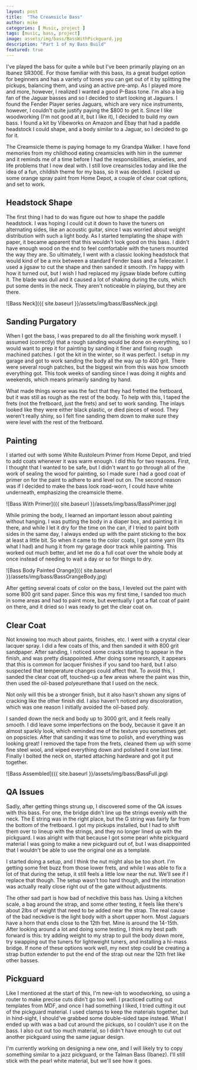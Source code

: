 ```yaml
---
layout: post
title:  "The Creamsicle Bass"
author: mike
categories: [ Music, project ]
tags: [music, bass, project]
image: assets/img/bass/BassWithPickguard.jpg
description: "Part 1 of my Bass Build"
featured: true
---
```


I've played the bass for quite a while but I've been primarily playing on an Ibanez SR300E. For those familiar with this bass, its a great budget option for beginners and has a variety of tones you can get out of it by splitting the pickups, balancing them, and using an active pre-amp. As I played more and more, however, I realized I wanted a good P-Bass tone. I'm also a big fan of the Jaguar basses and so I decided to start looking at Jaguars. I found the Fender Player series Jaguars, which are very nice instruments, however, I couldn't quite justify paying the $800 to get it. Since I like woodworking (I'm not good at it, but I like it), I decided to build my own bass. I found a kit by Vibeworks on Amazon and Ebay that had a paddle headstock I could shape, and a body similar to a Jaguar, so I decided to go for it.

The Creamsicle theme is paying homage to my Grandpa Walker. I have fond memories from my childhood eating creamsicles with him in the summer and it reminds me of a time before I had the responsibilities, anxieties, and life problems that I now deal with. I still love creamsicles today and like the idea of a fun, childish theme for my bass, so it was decided. I picked up some orange spray paint from Home Depot, a couple of clear coat options, and set to work.

## Headstock Shape

The first thing I had to do was figure out how to shape the paddle headstock. I was hoping I could cut it down to have the tuners on alternating sides, like an acoustic guitar, since I was worried about weight distribution with such a light body. As I started templating the shape with paper, it became apparent that this wouldn't look good on this bass. I didn't have enough wood on the end to feel comfortable with the tuners mounted the way they are. So ultimately, I went with a classic looking headstock that would kind of be a mix between a standard Fender bass and a Telecaster. I used a jigsaw to cut the shape and then sanded it smooth. I'm happy with how it turned out, but I wish I had replaced my jigsaw blade before cutting it. The blade was dull and it caused a lot of shaking during the cuts, which put some dents in the neck. They aren't noticeable in playing, but they are there.

![Bass Neck]({{ site.baseurl }}/assets/img/bass/BassNeck.jpg)

## Sanding Purgatory

When I got the bass, I was prepared to do all the finishing work myself. I assumed (correctly) that a rough sanding would be done on everything, so I would want to prep it for painting by sanding it finer and fixing rough machined patches. I got the kit in the winter, so it was perfect. I setup in my garage and got to work sanding the body all the way up to 400 grit. There were several rough patches, but the biggest win from this was how smooth everything got. This took weeks of sanding since I was doing it nights and weekends, which means primarily sanding by hand.

What made things worse was the fact that they had fretted the fretboard, but it was still as rough as the rest of the body. To help with this, I taped the frets (not the fretboard, just the frets) and set to work sanding. The inlays looked like they were either black plastic, or died pieces of wood. They weren't really shiny, so I felt fine sanding them down to make sure they were level with the rest of the fretboard.

## Painting

I started out with some White Rustoleum Primer from Home Depot, and tried to add coats whenever it was warm enough. I did this for two reasons. First, I thought that I wanted to be safe, but I didn't want to go through all of the work of sealing the wood for painting, so I made sure I had a good coat of primer on for the paint to adhere to and level out on. The second reason was if I decided to make the bass look road-worn, I could have white underneath, emphasizing the creamsicle theme.

![Bass With Primer]({{ site.baseurl }}/assets/img/bass/BassPrimer.jpg)

While priming the body, I learned an important lesson about painting without hanging. I was putting the body in a diaper box, and painting it in there, and while I let it dry for the time on the can, if I tried to paint both sides in the same day, I always ended up with the paint sticking to the box at least a little bit. So when it came to the color coats, I got some yarn (Its what I had) and hung it from my garage door track while painting. This worked out much better, and let me do a full coat over the whole body at once instead of needing to wait a day or so for things to dry.

![Bass Body Painted Orange]({{ site.baseurl }}/assets/img/bass/BassOrangeBody.jpg)

After getting several coats of color on the bass, I leveled out the paint with some 800 grit sand paper. Since this was my first time, I sanded too much in some areas and had to paint more, but eventually I got a flat coat of paint on there, and it dried so I was ready to get the clear coat on.

## Clear Coat

Not knowing too much about paints, finishes, etc. I went with a crystal clear lacquer spray. I did a few coats of this, and then sanded it with 800 grit sandpaper. After sanding, I noticed some cracks starting to appear in the finish, and was pretty disappointed. After doing some research, it appears that this is common for lacquer finishes if you sand too hard, but I also suspected that temperature changes could affect that. To avoid this, I sanded the clear coat off, touched-up a few areas where the paint was thin, then used the oil-based polyeurethane that I used on the neck.

Not only will this be a stronger finish, but it also hasn't shown any signs of cracking like the other finish did. I also haven't noticed any discoloration, which was one reason I initially avoided the oil-based poly.

I sanded down the neck and body up to 3000 grit, and it feels really smooth. I did leave some imperfections on the body, because it gave it an almost sparkly look, which reminded me of the texture you sometimes get on popsicles. After that sanding it was time to polish, and everything was looking great! I removed the tape from the frets, cleaned them up with some fine steel wool, and wiped everything down and polished it one last time. Finally I bolted the neck on, started attaching hardware and got it put together.

![Bass Assembled]({{ site.baseurl }}/assets/img/bass/BassFull.jpg)

## QA Issues

Sadly, after getting things strung up, I discovered some of the QA issues with this bass. For one, the bridge didn't line up the strings evenly with the neck. The E string was in the right place, but the G string was fairly far from the bottom of the fretboard. I got my pickups installed, but I had to shift them over to lineup with the strings, and they no longer lined up with the pickguard. I was alright with that because I got some pearl white pickguard material I was going to make a new pickguard out of, but I was disappointed that I wouldn't be able to use the original one as a template.

I started doing a setup, and I think the nut might also be too short. I'm getting some fret buzz from those lower frets, and while I was able to fix a lot of that during the setup, it still feels a little low near the nut. We'll see if I replace that though. The setup wasn't too hard though, and the intonation was actually really close right out of the gate without adjustments.

The other sad part is how bad of neckdive this bass has. Using a kitchen scale, a bag around the strap, and some other testing, it feels like there's about 2lbs of weight that need to be added near the strap. The real cause of the bad neckdive is the light body with a short upper horn. Most Jaguars have a horn that ends close to the 12th fret. Mine is around the 14-15th. After looking around a lot and doing some testing, I think my best path forward is this: try adding weight to my strap to pull the body down more, try swapping out the tuners for lightweight tuners, and installing a hi-mass bridge. If none of these options work well, my next step could be creating a strap button extender to put the end of the strap out near the 12th fret like other basses.

## Pickguard

Like I mentioned at the start of this, I'm new-ish to woodworking, so using a router to make precise cuts didn't go too well. I practiced cutting out templates from MDF, and once I had something I liked, I tried cutting it out of the pickguard material. I used clamps to keep the materials together, but in hind-sight, I should've grabbed some double-sided tape instead. What I ended up with was a bad cut around the pickups, so I couldn't use it on the bass. I also cut out too much material, so I didn't have enough to cut out another pickguard using the same jaguar design.

I'm currently working on designing a new one, and I will likely try to copy something similar to a jazz pickguard, or the Talman Bass (Ibanez). I'll still stick with the pearl white material, but we'll see how it goes.

